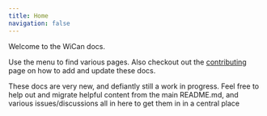 ```yaml
---
title: Home
navigation: false
---
```


Welcome to the WiCan docs.

Use the menu to find various pages. Also checkout out the [contributing](/contributing) page on how to add and update these docs.

These docs are very new, and defiantly still a work in progress. Feel free to help out and migrate helpful content from the main README.md, and various issues/discussions all in here to get them in in a central place
